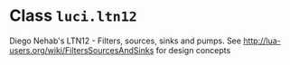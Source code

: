 # Class `luci.ltn12`

Diego Nehab's LTN12 - Filters, sources, sinks and pumps. See <http://lua-users.org/wiki/FiltersSourcesAndSinks> for design concepts

